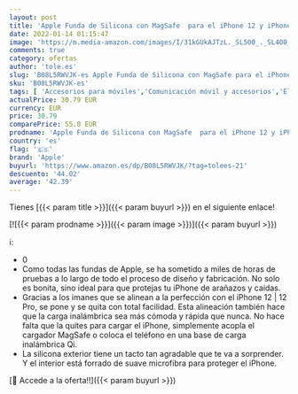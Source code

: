 ```yaml
---
layout: post
title: 'Apple Funda de Silicona con MagSafe  para el iPhone 12 y iPhone 12 Pro  - Azul Marino Intenso - 6.1 Pulgadas'
date: 2022-01-14 01:15:47
image: 'https://m.media-amazon.com/images/I/31kGUkAJTzL._SL500_._SL400_.jpg'
comments: true
category: ofertas
author: 'tole.es'
slug: 'B08L5RWVJK-es Apple Funda de Silicona con MagSafe para el iPhone 12 y...'
sku: 'B08L5RWVJK-es'
tags: [ 'Accesorios para móviles','Comunicación móvil y accesorios','Electrónica','Fundas y carcasas para teléfonos móviles','apple','iphone', ]
actualPrice: 30.79 EUR
currency: EUR
price: 30.79
comparePrice: 55.0 EUR
prodname: 'Apple Funda de Silicona con MagSafe  para el iPhone 12 y iPhone 12 Pro  - Azul Marino Intenso - 6.1 Pulgadas'
country: 'es'
flag: '🇪🇸'
brand: 'Apple'
buyurl: 'https://www.amazon.es/dp/B08L5RWVJK/?tag=tolees-21'
descuento: '44.02'
average: '42.39'
---
```


Tienes [{{< param title >}}]({{< param buyurl >}}) en el siguiente enlace!

[![{{< param prodname >}}]({{< param image >}})]({{< param buyurl >}})

ℹ️:

- 0
- Como todas las fundas de Apple, se ha sometido a miles de horas de pruebas a lo largo de todo el proceso de diseño y fabricación. No solo es bonita, sino ideal para que protejas tu iPhone de arañazos y caídas.
- Gracias a los imanes que se alinean a la perfección con el iPhone 12 | 12 Pro, se pone y se quita con total facilidad. Esta alineación también hace que la carga inalámbrica sea más cómoda y rápida que nunca. No hace falta que la quites para cargar el iPhone, simplemente acopla el cargador MagSafe o coloca el teléfono en una base de carga inalámbrica Qi.
- La silicona exterior tiene un tacto tan agradable que te va a sorprender. Y el interior está forrado de suave microfibra para proteger el iPhone.

[🛒 Accede a la oferta!!]({{< param buyurl >}})
